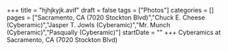 +++
title = "hjhjkyjk.avif"
draft = false
tags = ["Photos"]
categories = []
pages = ["Sacramento, CA (7020 Stockton Blvd)","Chuck E. Cheese (Cyberamic)","Jasper T. Jowls (Cyberamic)","Mr. Munch (Cyberamic)","Pasqually (Cyberamic)"]
startDate = ""
+++
Cyberamics at Sacramento, CA (7020 Stockton Blvd)
